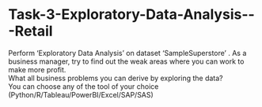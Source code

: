# Task-3-Exploratory-Data-Analysis---Retail
Perform ‘Exploratory Data Analysis’ on dataset ‘SampleSuperstore’ . 
As a business manager, try to find out the weak areas where you can work to make more profit.  
What all business problems you can derive by exploring the data?  
You can choose any of the tool of your choice (Python/R/Tableau/PowerBI/Excel/SAP/SAS)
